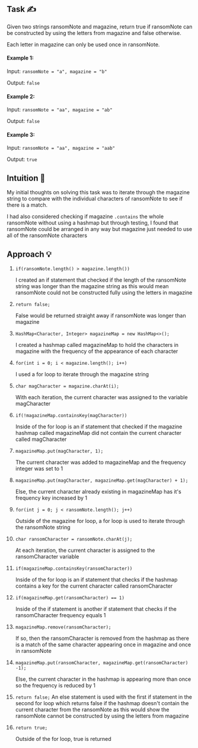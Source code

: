 ## Task ✍
Given two strings ransomNote and magazine, return true if ransomNote can be constructed by using the letters from magazine and false otherwise.

Each letter in magazine can only be used once in ransomNote.

#### Example 1:
Input: ```ransomNote = "a", magazine = "b"```

Output: ```false```

#### Example 2:
Input: ```ransomNote = "aa", magazine = "ab"```

Output: ```false```

#### Example 3:
Input: ```ransomNote = "aa", magazine = "aab"```

Output: ```true```

## Intuition 💬
<!-- Describe your first thoughts on how to solve this problem. -->
My initial thoughts on solving this task was to iterate through the magazine string to compare with the individual characters of ransomNote to see if there is a match.

I had also considered checking if magazine ```.contains``` the whole ransomNote without using a hashmap but through testing, I found that ransomNote could be arranged in any way but magazine just needed to use all of the ransomNote characters

## Approach 💡
<!-- Describe your approach to solving the problem. -->
1. ```if(ransomNote.length() > magazine.length())```
   
   I created an if statement that checked if the length of the ransomNote string was longer than the magazine string as this would mean ransomNote could not be constructed fully using the letters in magazine
   
2. ```return false;```

   False would be returned straight away if ransomNote was longer than magazine
   
3. ```HashMap<Character, Integer> magazineMap = new HashMap<>();```

   I created a hashmap called magazineMap to hold the characters in magazine with the frequency of the appearance of each character 
   
4. ```for(int i = 0; i < magazine.length(); i++)```
   
   I used a for loop to iterate through the magazine string
   
5. ```char magCharacter = magazine.charAt(i);```
   
   With each iteration, the current character was assigned to the variable magCharacter
   
6. ```if(!magazineMap.containsKey(magCharacter))```
   
   Inside of the for loop is an if statement that checked if the magazine hashmap called magazineMap did not contain the current character called magCharacter
   
7. ```magazineMap.put(magCharacter, 1);```
   
   The current character was added to magazineMap and the frequency integer was set to 1
   
8. ```magazineMap.put(magCharacter, magazineMap.get(magCharacter) + 1);```
   
   Else, the current character already existing in magazineMap has it's frequency key increased by 1

9. ```for(int j = 0; j < ransomNote.length(); j++)```
   
    Outside of the magazine for loop, a for loop is used to iterate through the ransomNote string

10. ```char ransomCharacter = ransomNote.charAt(j);```
    
    At each iteration, the current character is assigned to the ransomCharacter variable

11. ```if(magazineMap.containsKey(ransomCharacter))```
    
    Inside of the for loop is an if statement that checks if the hashmap contains a key for the current character called ransomCharacter 
        
12. ```if(magazineMap.get(ransomCharacter) == 1)```
    
    Inside of the if statement is another if statement that checks if the ransomCharacter frequency equals 1

13. ```magazineMap.remove(ransomCharacter);```
    
    If so, then the ransomCharacter is removed from the hashmap as there is a match of the same character appearing once in magazine and once in ransomNote

14. ```magazineMap.put(ransomCharacter, magazineMap.get(ransomCharacter) -1);```
    
    Else, the current character in the hashmap is appearing more than once so the frequency is reduced by 1

15. ```return false;```
    An else statement is used with the first if statement in the second for loop which returns false if the hashmap doesn't contain the current character from the ransomNote as this would show the ransomNote cannot be constructed by using the letters from magazine

16. ```return true;```

    Outside of the for loop, true is returned 
